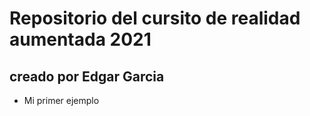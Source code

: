 # Repositorio del cursito de realidad aumentada 2021

## creado por Edgar Garcia

- Mi primer ejemplo
